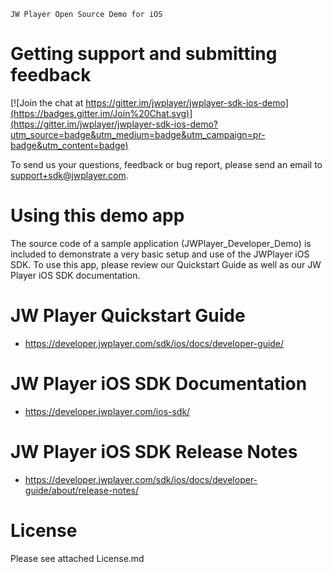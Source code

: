 ~~~~~~~~~~~~~~~~~~~~~~~~~~~~~~~~~
JW Player Open Source Demo for iOS
~~~~~~~~~~~~~~~~~~~~~~~~~~~~~~~~~


Getting support and submitting feedback
=======================================

[![Join the chat at https://gitter.im/jwplayer/jwplayer-sdk-ios-demo](https://badges.gitter.im/Join%20Chat.svg)](https://gitter.im/jwplayer/jwplayer-sdk-ios-demo?utm_source=badge&utm_medium=badge&utm_campaign=pr-badge&utm_content=badge)


To send us your questions, feedback or bug report, please send an email to support+sdk@jwplayer.com.


Using this demo app
==================

The source code of a sample application (JWPlayer_Developer_Demo) is included to demonstrate a very basic setup and use of the JWPlayer iOS SDK. To use this app, please review our Quickstart Guide as well as our JW Player iOS SDK documentation.

JW Player Quickstart Guide
==========================

- https://developer.jwplayer.com/sdk/ios/docs/developer-guide/

JW Player iOS SDK Documentation
=====================

- https://developer.jwplayer.com/ios-sdk/


JW Player iOS SDK Release Notes
=====================
- https://developer.jwplayer.com/sdk/ios/docs/developer-guide/about/release-notes/

License
===============

Please see attached License.md
